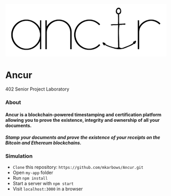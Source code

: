 ![](/documents/logo/ancur-logo.png)
# Ancur
402 Senior Project Laboratory
### About
#### Ancur is a blockchain-powered timestamping and certification platform allowing you to prove the existence, integrity and ownership of all your documents.
##### Stamp your documents and prove the existence of your receipts on the Bitcoin and Ethereum blockchains.


### Simulation
* `Clone` this repository: `https://github.com/mkarbows/Ancur.git`
* Open `my-app` folder
* Run `npm install`
* Start a server with `npm start`
* Visit `localhost:3000` in a browser

